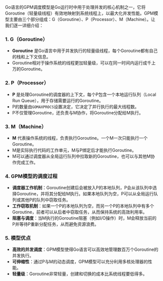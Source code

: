 Go语言的GPM调度模型是Go运行时中用于处理并发的核心机制之一，它将Goroutine（轻量级线程）有效地映射到系统线程上，以最大化并发性能。GPM模型主要由三个部分组成：G（Goroutine）、P（Processor）、M（Machine）。让我们逐一详细介绍：

### 1. **G（Goroutine）**
- **Goroutine** 是Go语言中用于并发执行的轻量级线程，每个Goroutine都有自己的栈和上下文信息。
- Goroutine相对于操作系统的线程更加轻量级，可以在同一时间内运行成千上万的Goroutine。

### 2. **P（Processor）**
- **P** 是处理Goroutine的调度器的上下文，每个P包含一个本地运行队列（Local Run Queue），用于存储需要运行的Goroutine。
- P的数量由`GOMAXPROCS`设置决定，它决定了并行执行的最大线程数。
- P不仅管理Goroutine，还负责与M协作，将Goroutine分配给M执行。

### 3. **M（Machine）**
- **M** 代表操作系统的线程，负责执行Goroutine。一个M一次只能执行一个Goroutine。
- M是实际执行代码的工作单元，M与P绑定后才能执行Goroutine。
- M可以通过调度器从全局运行队列中拉取新的Goroutine，也可以与其他M协作完成工作。

### 4. **GPM模型的调度过程**
- **调度器工作机制**：Goroutine创建后会被放入P的本地队列，P会从该队列中选择Goroutine，并将其分配给M执行。如果本地队列为空，P可以从全局运行队列或其他P的队列中窃取任务。
- **工作窃取机制**：如果一个P的本地队列为空，而另一个P的本地队列中有多个Goroutine，前者可以从后者中窃取任务，从而保持系统的高效利用率。
- **阻塞与调度**：当M执行的Goroutine阻塞（例如I/O操作）时，M会释放当前的P并等待P重新分配任务，从而避免资源浪费。

### 5. **模型优点**
- **高效的并发调度**：GPM模型使得Go语言可以高效地管理数百万个Goroutine的并发执行。
- **可伸缩性**：通过P与M的动态调度，GPM模型可以充分利用多核处理器的性能。
- **轻量级**：Goroutine非常轻量，创建和切换的成本比系统线程要低得多。
